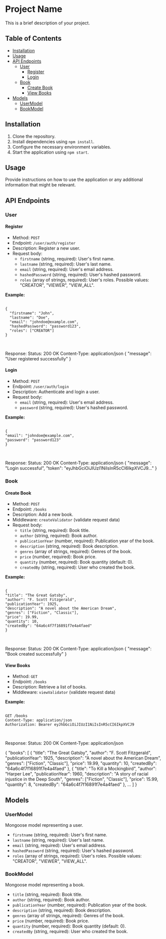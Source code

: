 # Project Name

This is a brief description of your project.

## Table of Contents

- [Installation](#installation)
- [Usage](#usage)
- [API Endpoints](#api-endpoints)
  - [User](#user)
    - [Register](#register)
    - [Login](#login)
  - [Book](#book)
    - [Create Book](#create-book)
    - [View Books](#view-books)
- [Models](#models)
  - [UserModel](#usermodel)
  - [BookModel](#bookmodel)

## Installation

1. Clone the repository.
2. Install dependencies using `npm install`.
3. Configure the necessary environment variables.
4. Start the application using `npm start`.

## Usage

Provide instructions on how to use the application or any additional information that might be relevant.

## API Endpoints

### User

#### Register

- Method: `POST`
- Endpoint: `/user/auth/register`
- Description: Register a new user.
- Request body:
  - `firstname` (string, required): User's first name.
  - `lastname` (string, required): User's last name.
  - `email` (string, required): User's email address.
  - `hashedPassword` (string, required): User's hashed password.
  - `roles` (array of strings, required): User's roles. Possible values: "CREATOR", "VIEWER", "VIEW_ALL".



 **Example:**

<div class="copyable">
  <pre>
    <code>
{
  "firstname": "John",
  "lastname": "Doe",
  "email": "johndoe@example.com",
  "hashedPassword": "password123",
  "roles": ["CREATOR"]
}
    </code>
  </pre>
</div>

Response:
Status: 200 OK
Content-Type: application/json
{
"message": "User registered successfully"
}

#### Login

- Method: `POST`
- Endpoint: `/user/auth/login`
- Description: Authenticate and login a user.
- Request body:
  - `email` (string, required): User's email address.
  - `password` (string, required): User's hashed password.


 **Example:**

<div class="copyable">
  <pre>
    <code>
{
"email": "johndoe@example.com",
"password": "password123"
}
    </code>
  </pre>
</div>

Response:
Status: 200 OK
Content-Type: application/json
{
"message": "Login successful",
"token": "eyJhbGciOiJIUzI1NiIsInR5cCI6IkpXVCJ9..."
}

### Book

#### Create Book

- Method: `POST`
- Endpoint: `/books`
- Description: Add a new book.
- Middleware: `createValidator` (validate request data)
- Request body:
  - `title` (string, required): Book title.
  - `author` (string, required): Book author.
  - `publicationYear` (number, required): Publication year of the book.
  - `description` (string, required): Book description.
  - `genres` (array of strings, required): Genres of the book.
  - `price` (number, required): Book price.
  - `quantity` (number, required): Book quantity (default: 0).
  - `createdBy` (string, required): User who created the book.

 **Example:**

<div class="copyable">
  <pre>
    <code>
{
"title": "The Great Gatsby",
"author": "F. Scott Fitzgerald",
"publicationYear": 1925,
"description": "A novel about the American Dream",
"genres": ["Fiction", "Classic"],
"price": 19.99,
"quantity": 10,
"createdBy": "64a6c4f7f16891f7e4a4faed"
}
    </code>
  </pre>
</div>

Response:
Status: 200 OK
Content-Type: application/json
{
"message": "Book created successfully"
}

#### View Books

- Method: `GET`
- Endpoint: `/books`
- Description: Retrieve a list of books.
- Middleware: `viewValidator` (validate request data)

 **Example:**

<div class="copyable">
  <pre>
    <code>
GET /books
Content-Type: application/json
Authorization: Bearer eyJhbGciOiJIUzI1NiIsInR5cCI6IkpXVCJ9
    </code>
  </pre>
</div>

Response:
Status: 200 OK
Content-Type: application/json

{
"books": [
{
"title": "The Great Gatsby",
"author": "F. Scott Fitzgerald",
"publicationYear": 1925,
"description": "A novel about the American Dream",
"genres": ["Fiction", "Classic"],
"price": 19.99,
"quantity": 10,
"createdBy": "64a6c4f7f16891f7e4a4faed"
},
{
"title": "To Kill a Mockingbird",
"author": "Harper Lee",
"publicationYear": 1960,
"description": "A story of racial injustice in the Deep South",
"genres": ["Fiction", "Classic"],
"price": 15.99,
"quantity": 8,
"createdBy": "64a6c4f7f16891f7e4a4faed"
},
...
]
}

## Models

### UserModel

Mongoose model representing a user.

- `firstname` (string, required): User's first name.
- `lastname` (string, required): User's last name.
- `email` (string, required): User's email address.
- `hashedPassword` (string, required): User's hashed password.
- `roles` (array of strings, required): User's roles. Possible values: "CREATOR", "VIEWER", "VIEW_ALL".

### BookModel

Mongoose model representing a book.

- `title` (string, required): Book title.
- `author` (string, required): Book author.
- `publicationYear` (number, required): Publication year of the book.
- `description` (string, required): Book description.
- `genres` (array of strings, required): Genres of the book.
- `price` (number, required): Book price.
- `quantity` (number, required): Book quantity (default: 0).
- `createdBy` (string, required): User who created the book.


